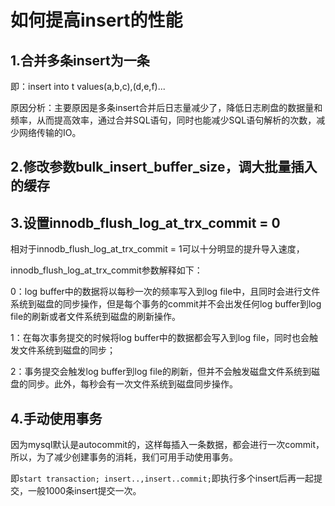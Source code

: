 #  如何提高insert的性能

## 1.合并多条insert为一条

即：insert into t values(a,b,c),(d,e,f)...

原因分析：主要原因是多条insert合并后日志量减少了，降低日志刷盘的数据量和频率，从而提高效率，通过合并SQL语句，同时也能减少SQL语句解析的次数，减少网络传输的IO。

## 2.修改参数bulk_insert_buffer_size，调大批量插入的缓存

## 3.设置innodb_flush_log_at_trx_commit = 0

相对于innodb_flush_log_at_trx_commit = 1可以十分明显的提升导入速度，

innodb_flush_log_at_trx_commit参数解释如下：

0：log buffer中的数据将以每秒一次的频率写入到log file中，且同时会进行文件系统到磁盘的同步操作，但是每个事务的commit并不会出发任何log buffer到log file的刷新或者文件系统到磁盘的刷新操作。

1：在每次事务提交的时候将log buffer中的数据都会写入到log file，同时也会触发文件系统到磁盘的同步；

2：事务提交会触发log buffer到log file的刷新，但并不会触发磁盘文件系统到磁盘的同步。此外，每秒会有一次文件系统到磁盘同步操作。

## 4.手动使用事务

因为mysql默认是autocommit的，这样每插入一条数据，都会进行一次commit，所以，为了减少创建事务的消耗，我们可用手动使用事务。

即`start transaction; insert..,insert..commit;`即执行多个insert后再一起提交，一般1000条insert提交一次。